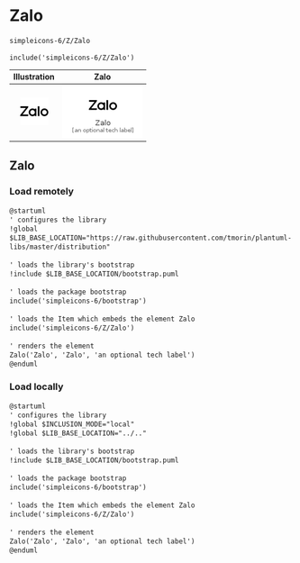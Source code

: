 # Zalo


```text
simpleicons-6/Z/Zalo
```

```text
include('simpleicons-6/Z/Zalo')
```



| Illustration | Zalo |
| :---: | :---: |
| ![illustration for Illustration](../../simpleicons-6/Z/Zalo.png) | ![illustration for Zalo](../../simpleicons-6/Z/Zalo.Local.png) |




## Zalo

### Load remotely
```plantuml
@startuml
' configures the library
!global $LIB_BASE_LOCATION="https://raw.githubusercontent.com/tmorin/plantuml-libs/master/distribution"

' loads the library's bootstrap
!include $LIB_BASE_LOCATION/bootstrap.puml

' loads the package bootstrap
include('simpleicons-6/bootstrap')

' loads the Item which embeds the element Zalo
include('simpleicons-6/Z/Zalo')

' renders the element
Zalo('Zalo', 'Zalo', 'an optional tech label')
@enduml
```

### Load locally
```plantuml
@startuml
' configures the library
!global $INCLUSION_MODE="local"
!global $LIB_BASE_LOCATION="../.."

' loads the library's bootstrap
!include $LIB_BASE_LOCATION/bootstrap.puml

' loads the package bootstrap
include('simpleicons-6/bootstrap')

' loads the Item which embeds the element Zalo
include('simpleicons-6/Z/Zalo')

' renders the element
Zalo('Zalo', 'Zalo', 'an optional tech label')
@enduml
```

